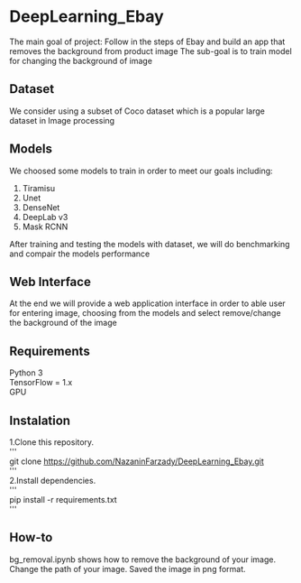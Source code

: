 # DeepLearning_Ebay
The main goal of project: Follow in the steps of Ebay and build an app that removes the background from product image
The sub-goal is to train model for changing the background of image

## Dataset
We consider using a subset of Coco dataset which is a popular large dataset in Image processing

## Models
We choosed some models to train in order to meet our goals including:
1. Tiramisu
2. Unet
3. DenseNet
4. DeepLab v3
5. Mask RCNN

After training and testing the models with dataset, we will do benchmarking and compair the models performance

## Web Interface
At the end we will provide a web application interface in order to able user for entering image, choosing from the models and select remove/change the background of the image

## Requirements
Python 3  
TensorFlow = 1.x  
GPU   

## Instalation 
1.Clone this repository.  
'''  
git clone https://github.com/NazaninFarzady/DeepLearning_Ebay.git  
'''  
2.Install dependencies.  
'''  
pip install -r requirements.txt   
'''  

## How-to
bg_removal.ipynb shows how to remove the background of your image.  
Change the path of your image.
Saved the image in png format.
